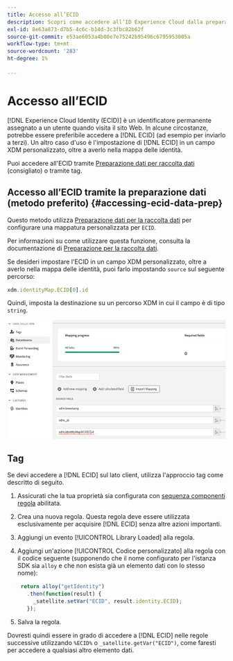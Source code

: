 ```yaml
---
title: Accesso all’ECID
description: Scopri come accedere all’ID Experience Cloud dalla preparazione dati o dai tag
exl-id: 8e63a873-d7b5-4c6c-b14d-3c3fbc82b62f
source-git-commit: e53ae6053a4b00e7e75242b95496c6795953005a
workflow-type: tm+mt
source-wordcount: '283'
ht-degree: 1%

---
```



# Accesso all’ECID

[!DNL Experience Cloud Identity (ECID)] è un identificatore permanente assegnato a un utente quando visita il sito Web. In alcune circostanze, potrebbe essere preferibile accedere a [!DNL ECID] (ad esempio per inviarlo a terzi). Un altro caso d&#39;uso è l&#39;impostazione di [!DNL ECID] in un campo XDM personalizzato, oltre a averlo nella mappa delle identità.

Puoi accedere all&#39;ECID tramite [Preparazione dati per raccolta dati](../../../../datastreams/data-prep.md) (consigliato) o tramite tag.

## Accesso all’ECID tramite la preparazione dati (metodo preferito) {#accessing-ecid-data-prep}

Questo metodo utilizza [Preparazione dati per la raccolta dati](../../../../datastreams/data-prep.md) per configurare una mappatura personalizzata per `ECID`.

Per informazioni su come utilizzare questa funzione, consulta la documentazione di [Preparazione per la raccolta dati](../../../../datastreams/data-prep.md).

Se desideri impostare l&#39;ECID in un campo XDM personalizzato, oltre a averlo nella mappa delle identità, puoi farlo impostando `source` sul seguente percorso:

```js
xdm.identityMap.ECID[0].id
```

Quindi, imposta la destinazione su un percorso XDM in cui il campo è di tipo `string`.

![](./assets/access-ecid-data-prep.png)

## Tag

Se devi accedere a [!DNL ECID] sul lato client, utilizza l&#39;approccio tag come descritto di seguito.

1. Assicurati che la tua proprietà sia configurata con [sequenza componenti regola](../../../ui/managing-resources/rules.md#sequencing) abilitata.
1. Crea una nuova regola. Questa regola deve essere utilizzata esclusivamente per acquisire [!DNL ECID] senza altre azioni importanti.
1. Aggiungi un evento [!UICONTROL Library Loaded] alla regola.
1. Aggiungi un&#39;azione [!UICONTROL Codice personalizzato] alla regola con il codice seguente (supponendo che il nome configurato per l&#39;istanza SDK sia `alloy` e che non esista già un elemento dati con lo stesso nome):

   ```js
    return alloy("getIdentity")
      .then(function(result) {
        _satellite.setVar("ECID", result.identity.ECID);
      });
   ```

1. Salva la regola.

Dovresti quindi essere in grado di accedere a [!DNL ECID] nelle regole successive utilizzando `%ECID%` o `_satellite.getVar("ECID")`, come faresti per accedere a qualsiasi altro elemento dati.
